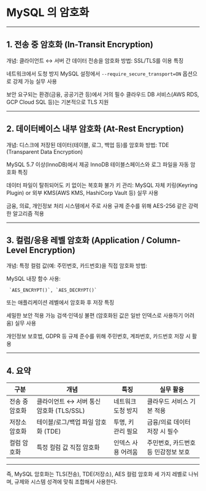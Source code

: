 # MySQL 의 암호화
---

## 1. 전송 중 암호화 (In-Transit Encryption)

 개념: 클라이언트 ↔ 서버 간 데이터 전송을 암호화
 방법: SSL/TLS를 이용
 특징

   네트워크에서 도청 방지
   MySQL 설정에서 `--require_secure_transport=ON` 옵션으로 강제 가능
 실무 사용

   보안 요구되는 환경(금융, 공공기관 등)에서 거의 필수
   클라우드 DB 서비스(AWS RDS, GCP Cloud SQL 등)는 기본적으로 TLS 지원

---

## 2. 데이터베이스 내부 암호화 (At-Rest Encryption)

 개념: 디스크에 저장된 데이터(테이블, 로그, 백업 등)를 암호화
 방법: TDE (Transparent Data Encryption)

   MySQL 5.7 이상(InnoDB)에서 제공
   InnoDB 테이블스페이스와 로그 파일을 자동 암호화
 특징

   데이터 파일이 탈취되어도 키 없이는 복호화 불가
   키 관리: MySQL 자체 키링(Keyring Plugin) or 외부 KMS(AWS KMS, HashiCorp Vault 등)
 실무 사용

   금융, 의료, 개인정보 처리 시스템에서 주로 사용
   규제 준수를 위해 AES-256 같은 강력한 알고리즘 적용

---

## 3. 컬럼/응용 레벨 암호화 (Application / Column-Level Encryption)

 개념: 특정 컬럼 값(예: 주민번호, 카드번호)을 직접 암호화
 방법:

   MySQL 내장 함수 사용:

     `AES_ENCRYPT()`, `AES_DECRYPT()`
   또는 애플리케이션 레벨에서 암호화 후 저장
 특징

   세밀한 보안 적용 가능
   검색·인덱싱 불편 (암호화된 값은 일반 인덱스로 사용하기 어려움)
 실무 사용

   개인정보 보호법, GDPR 등 규제 준수를 위해 주민번호, 계좌번호, 카드번호 저장 시 활용

---

## 4. 요약

| 구분       | 개념                          | 특징          | 실무 활용                |
| -------- | --------------------------- | ----------- | -------------------- |
| 전송 중 암호화 | 클라이언트 ↔ 서버 통신 암호화 (TLS/SSL) | 네트워크 도청 방지  | 클라우드 서비스 기본 적용       |
| 저장소 암호화  | 테이블/로그/백업 파일 암호화 (TDE)      | 투명, 키 관리 필요 | 금융/의료 데이터 저장 시 필수    |
| 컬럼 암호화   | 특정 컬럼 값 직접 암호화              | 인덱스 사용 어려움  | 주민번호, 카드번호 등 민감정보 보호 |

---

즉, MySQL 암호화는 TLS(전송), TDE(저장소), AES 컬럼 암호화 세 가지 레벨로 나뉘며, 규제와 시스템 성격에 맞춰 조합해서 사용한다.

